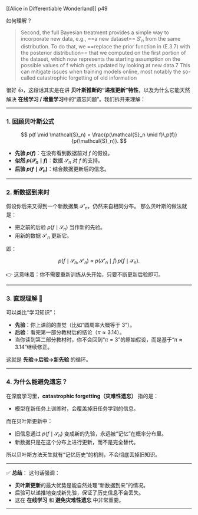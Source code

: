 [[Alice in Differentiable Wonderland]]
p49

如何理解？
>Second, the full Bayesian treatment provides a simple way to incorporate new data, e.g., ==a new dataset== $S′_{n}$ from the same distribution. To do that, we ==replace the prior function in (E.3.7) with the posterior distribution== that we computed on the first portion of the dataset, which now represents the starting assumption on the possible values of f which gets updated by looking at new data.7 This can mitigate issues when training models online, most notably the so-called catastrophic forgetting of old information





很好 👍，这段话其实是在讲 **贝叶斯推断的“递推更新”特性**，以及为什么它能天然解决 **在线学习 / 增量学习**中的“遗忘问题”。我们拆开来理解：

---

### 1. 回顾贝叶斯公式

$$
p(f \mid \mathcal{S}_n) = \frac{p(\mathcal{S}_n \mid f)\,p(f)}{p(\mathcal{S}_n)}.
$$

* **先验 $p(f)$**：在没有看到数据前对 $f$ 的假设。
* **似然 $p(\mathcal{S}_n \mid f)$**：数据 $\mathcal{S}_n$ 对 $f$ 的支持。
* **后验 $p(f \mid \mathcal{S}_n)$**：结合数据更新后的信念。

---

### 2. 新数据到来时

假设你后来又得到一个新数据集 $\mathcal{S}'_n$，仍然来自相同分布。
那么贝叶斯的做法就是：

* 把之前的后验 $p(f \mid \mathcal{S}_n)$ 当作新的先验。
* 用新的数据 $\mathcal{S}'_n$ 更新它。

即：

$$
p(f \mid \mathcal{S}_n, \mathcal{S}'_n) \;\propto\; p(\mathcal{S}'_n \mid f)\,p(f \mid \mathcal{S}_n).
$$

👉 这意味着：你不需要重新训练从头开始，只要不断更新后验即可。

---

### 3. 直观理解 🌰

可以类比“学习知识”：

* **先验**：你上课前的直觉（比如“圆周率大概等于 3”）。
* **后验**：看完第一部分教材后的结论（$\pi \approx 3.14$）。
* 当你读到第二部分教材时，你不会回到“$\pi=3$”的原始假设，而是基于“$\pi \approx 3.14$”继续修正。

这就是 **先验→后验→新先验** 的循环。

---

### 4. 为什么能避免遗忘？

在深度学习里，**catastrophic forgetting（灾难性遗忘）** 指的是：

* 模型在新任务上训练时，会覆盖掉旧任务学到的信息。

而在贝叶斯更新中：

* 旧信息通过 $p(f \mid \mathcal{S}_n)$ 变成新的先验，永远被“记忆”在概率分布里。
* 新数据只是在这个分布上进行更新，而不是完全替代。

所以贝叶斯方法天生就有“记忆历史”的机制，不会彻底丢掉旧知识。

---

✅ **总结**：
这句话强调：

* **贝叶斯更新**的最大优势是能自然处理“新数据到来”的情况。
* 后验可以递推地变成新先验，保证了历史信息不会丢失。
* 这在 **在线学习** 和 **避免灾难性遗忘** 中非常重要。

---
